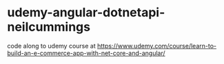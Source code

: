 # udemy-angular-dotnetapi-neilcummings
code along to udemy course at https://www.udemy.com/course/learn-to-build-an-e-commerce-app-with-net-core-and-angular/
